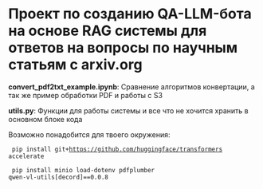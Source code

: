 # Проект по созданию QA-LLM-бота на основе RAG системы для ответов на вопросы по научным статьям с arxiv.org

**convert_pdf2txt_example.ipynb**: Сравнение алгоритмов конвертации, а так же пример обработки PDF и работы с S3

**utils.py**: Функции для работы системы и все что не хочится хранить в основном блоке кода

Возможно понадобится для твоего окружения:

<code> pip install git+https://github.com/huggingface/transformers accelerate </code>

<code> pip install minio load-dotenv pdfplumber qwen-vl-utils[decord]==0.0.8 </code>